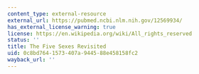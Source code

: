 ```yaml
---
content_type: external-resource
external_url: https://pubmed.ncbi.nlm.nih.gov/12569934/
has_external_license_warning: true
license: https://en.wikipedia.org/wiki/All_rights_reserved
status: ''
title: The Five Sexes Revisited
uid: 0c8bd764-1573-407a-9445-88e458158fc2
wayback_url: ''
---
```

